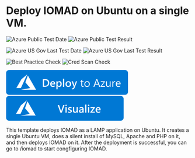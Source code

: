 # Deploy IOMAD on Ubuntu on a single VM.

![Azure Public Test Date](https://azurequickstartsservice.blob.core.windows.net/badges/iomad-singlevm-ubuntu/PublicLastTestDate.svg)
![Azure Public Test Result](https://azurequickstartsservice.blob.core.windows.net/badges/iomad-singlevm-ubuntu/PublicDeployment.svg)

![Azure US Gov Last Test Date](https://azurequickstartsservice.blob.core.windows.net/badges/iomad-singlevm-ubuntu/FairfaxLastTestDate.svg)
![Azure US Gov Last Test Result](https://azurequickstartsservice.blob.core.windows.net/badges/iomad-singlevm-ubuntu/FairfaxDeployment.svg)

![Best Practice Check](https://azurequickstartsservice.blob.core.windows.net/badges/iomad-singlevm-ubuntu/BestPracticeResult.svg)
![Cred Scan Check](https://azurequickstartsservice.blob.core.windows.net/badges/iomad-singlevm-ubuntu/CredScanResult.svg)

[![Deploy To Azure](https://raw.githubusercontent.com/Azure/azure-quickstart-templates/master/1-CONTRIBUTION-GUIDE/images/deploytoazure.svg?sanitize=true)]("https://portal.azure.com/#create/Microsoft.Template/uri/https%3A%2F%2Fraw.githubusercontent.com%2FAzure%2Fazure-quickstart-templates%2Fmaster%2Fiomad-singlevm-ubuntu%2Fazuredeploy.json")  [![Visualize](https://raw.githubusercontent.com/Azure/azure-quickstart-templates/master/1-CONTRIBUTION-GUIDE/images/visualizebutton.svg?sanitize=true)]("http://armviz.io/#/?load=https%3A%2F%2Fraw.githubusercontent.com%2FAzure%2Fazure-quickstart-templates%2Fmaster%2Fiomad-singlevm-ubuntu%2Fazuredeploy.json")

    


This template deploys IOMAD as a LAMP application on Ubuntu. It creates a single Ubuntu VM, does a silent install of MySQL, Apache and PHP on it, and then deploys IOMAD on it.  After the deployment is successful, you can go to /iomad to start congfiguring IOMAD.

